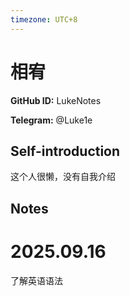 ```yaml
---
timezone: UTC+8
---
```


# 相宥

**GitHub ID:** LukeNotes

**Telegram:** @Luke1e

## Self-introduction

这个人很懒，没有自我介绍

## Notes
<!-- Content_START -->
# 2025.09.16
<!-- DAILY_CHECKIN_2025-09-16_START -->
了解英语语法
<!-- DAILY_CHECKIN_2025-09-16_END -->
<!-- Content_END -->
